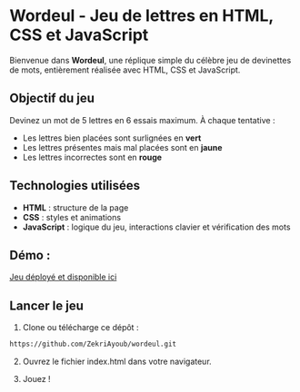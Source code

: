 # Wordeul - Jeu de lettres en HTML, CSS et JavaScript

Bienvenue dans **Wordeul**, une réplique simple du célèbre jeu de devinettes de mots, entièrement réalisée avec HTML, CSS et JavaScript.

## Objectif du jeu

Devinez un mot de 5 lettres en 6 essais maximum. À chaque tentative :
- Les lettres bien placées sont surlignées en **vert**
- Les lettres présentes mais mal placées sont en **jaune** 
- Les lettres incorrectes sont en **rouge**

## Technologies utilisées

- **HTML** : structure de la page
- **CSS** : styles et animations
- **JavaScript** : logique du jeu, interactions clavier et vérification des mots

## Démo : 
[Jeu déployé et disponible ici](https://wordeul-mu.vercel.app)

## Lancer le jeu

1. Clone ou télécharge ce dépôt :
```bash
https://github.com/ZekriAyoub/wordeul.git
```

2. Ouvrez le fichier index.html dans votre navigateur.

3. Jouez ! 

